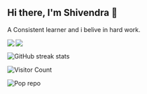 ## Hi there, I'm Shivendra 👋
A Consistent learner and i belive in hard work.


<img src='https://github-readme-stats.vercel.app/api?username=skjha1&show_icons=true&theme=tokyonight&count_private=true&line_height=40'  align="left" />
<img src='https://github-readme-stats.vercel.app/api/top-langs/?username=skjha1&theme=tokyonight&hide_langs_below=4' align="middle" />



![GitHub streak stats](https://github-readme-streak-stats.herokuapp.com/?user=skjha1)

![Visitor Count](https://profile-counter.glitch.me/skjha1/count.svg)

![Pop repo ](https://github-readme-stats.anuraghazra1.vercel.app/api/pin/?username=skjha1&repo=Data-Structure-Algorithm&theme=material-palenight)


